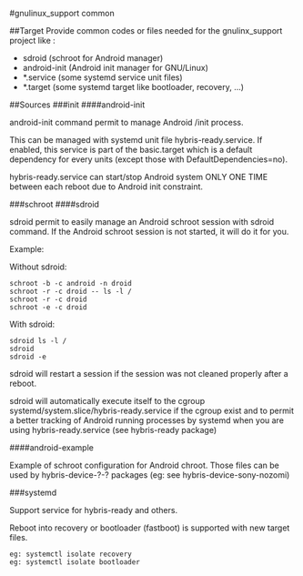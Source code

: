 #gnulinux_support common

##Target
Provide common codes or files needed for the gnulinx_support project like :
- sdroid (schroot for Android manager)
- android-init (Android init manager for GNU/Linux)
- *.service (some systemd service unit files)
- *.target (some systemd target like bootloader, recovery, ...)

##Sources
###init
####android-init

android-init command permit to manage Android /init process.

This can be managed with systemd unit file hybris-ready.service.
If enabled, this service is part of the basic.target which is a default dependency for every units (except those with DefaultDependencies=no).

hybris-ready.service can start/stop Android system ONLY ONE TIME between each reboot due to Android init constraint.

###schroot
####sdroid

sdroid permit to easily manage an Android schroot session with sdroid command.
If the Android schroot session is not started, it will do it for you.

Example:

Without sdroid:
```
schroot -b -c android -n droid
schroot -r -c droid -- ls -l /
schroot -r -c droid
schroot -e -c droid

```
With sdroid:
```
sdroid ls -l /
sdroid
sdroid -e
```

sdroid will restart a session if the session was not cleaned properly after a reboot.

sdroid will automatically execute itself to the cgroup systemd/system.slice/hybris-ready.service if the cgroup exist and to permit a better tracking of Android running processes by systemd when you are using hybris-ready.service (see hybris-ready package)

####android-example

Example of schroot configuration for Android chroot.
Those files can be used by hybris-device-?-? packages (eg: see hybris-device-sony-nozomi)

###systemd

Support service for hybris-ready and others.

Reboot into recovery or bootloader (fastboot) is supported with new target files.
```
eg: systemctl isolate recovery
eg: systemctl isolate bootloader
```

